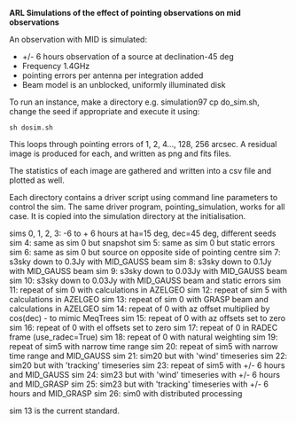 **ARL Simulations of the effect of pointing observations on mid observations**

An observation with MID is simulated:

  - +/- 6 hours observation of a source at declination-45 deg
  - Frequency 1.4GHz 
  - pointing errors per antenna per integration added
  - Beam model is an unblocked, uniformly illuminated disk
  
To run an instance, make a directory e.g. simulation97 cp do_sim.sh, change 
the seed if appropriate and execute it using:

    sh dosim.sh
    
This loops through pointing errors of 1, 2, 4..., 128, 256 arcsec. A residual image
is produced for each, and written as png and fits files.

The statistics of each image are gathered and written into a csv file and plotted 
as well.

Each directory contains a driver script using command line parameters to control the sim. The same driver program, 
pointing_simulation, works for all case. It is copied into the simulation directory at the initialisation.

sims 0, 1, 2, 3: -6 to + 6 hours at ha=15 deg, dec=45 deg, different seeds
sim 4:  same as sim 0 but snapshot
sim 5:  same as sim 0 but static errors
sim 6:  same as sim 0 but source on opposite side of pointing centre
sim 7:  s3sky down to 0.3Jy with MID_GAUSS beam
sim 8:  s3sky down to 0.1Jy with MID_GAUSS beam
sim 9:  s3sky down to 0.03Jy with MID_GAUSS beam
sim 10: s3sky down to 0.03Jy with MID_GAUSS beam and static errors
sim 11: repeat of sim 0 with calculations in AZELGEO
sim 12: repeat of sim 5 with calculations in AZELGEO
sim 13: repeat of sim 0 with GRASP beam and calculations in AZELGEO
sim 14: repeat of 0 with az offset multiplied by cos(dec) - to mimic MeqTrees
sim 15: repeat of 0 with az offsets set to zero
sim 16: repeat of 0 with el offsets set to zero
sim 17: repeat of 0 in RADEC frame (use_radec=True)
sim 18: repeat of 0 with natural weighting
sim 19: repeat of sim5 with narrow time range
sim 20: repeat of sim5 with narrow time range and MID_GAUSS
sim 21: sim20 but with 'wind' timeseries
sim 22: sim20 but with 'tracking' timeseries
sim 23: repeat of sim5 with +/- 6 hours and MID_GAUSS
sim 24: sim23 but with 'wind' timeseries with +/- 6 hours and MID_GRASP
sim 25: sim23 but with 'tracking' timeseries with +/- 6 hours and MID_GRASP
sim 26: sim0 with distributed processing


sim 13 is the current standard.